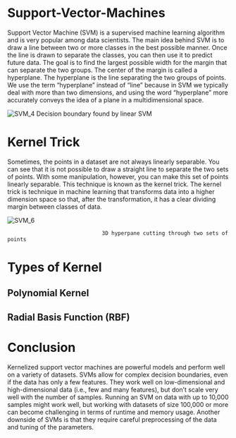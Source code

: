 # Support-Vector-Machines

Support Vector Machine (SVM) is a supervised machine learning algorithm and is very popular among data scientists.
The main idea behind SVM is to draw a line between two or more classes in the best possible manner. Once the line is drawn to separate the classes, you can then use it to predict future data. The goal is to find the largest possible width for the margin that can separate the two groups. The center of the margin is called a hyperplane.
The hyperplane is the line separating the two groups of points. We use the term “hyperplane” instead of “line” because in SVM we typically deal with more than two dimensions, and using the word “hyperplane” more accurately conveys the idea of a plane in a multidimensional space.

![SVM_4](https://user-images.githubusercontent.com/53411455/138561828-cdc2ea45-5dd4-4474-bf66-3dd38019ff3a.png)
Decision boundary found by linear SVM

# Kernel Trick

Sometimes, the points in a dataset are not always linearly separable. You can see that it is not possible to draw a straight line to separate the two sets of points. With some manipulation, however, you can make this set of points linearly separable. This technique is known as the kernel trick. The kernel trick is  technique in machine learning that transforms data into a higher dimension space so that, after the transformation, it has a clear dividing margin between classes of data.

![SVM_6](https://user-images.githubusercontent.com/53411455/138561795-707272b8-d032-4148-9c21-f3773d268db6.png)
 
                                  3D hyperpane cutting through two sets of points

# Types of Kernel

## Polynomial Kernel

## Radial Basis Function (RBF)

# Conclusion

Kernelized support vector machines are powerful models and perform well on a variety of datasets. SVMs allow for complex decision boundaries, even if the data has only a few features. They work well on low-dimensional and high-dimensional data (i.e., few and many features), but don’t scale very well with the number of samples. Running an SVM on data with up to 10,000 samples might work well, but working with datasets of size 100,000 or more can become challenging in terms of runtime and memory usage.
Another downside of SVMs is that they require careful preprocessing of the data and tuning of the parameters.

